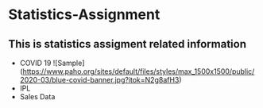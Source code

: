 # Statistics-Assignment
## This is statistics assigment related information
* COVID 19 
![Sample]
(https://www.paho.org/sites/default/files/styles/max_1500x1500/public/2020-03/blue-covid-banner.jpg?itok=N2g8afH3)
* IPL 
* Sales Data 

